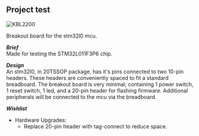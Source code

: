 ## Project test  

![KBL2200](https://github.com/knguyen13/KBL/docs/images/KBL2200_layout.PNG "pcb layout")  

Breakout board for the stm32l0 mcu.

***Brief***  
Made for testing the STM32L011F3P6 chip.

***Design***  
An stm32l0, in 20TSSOP package, has it's pins connected to two 10-pin headers. These headers are conveniently spaced to fit a standard breadboard. The breakout board is very minimal; containing 1 power switch, 1 reset switch, 1 led, and a 20-pin header for flashing firmware. Additional peripherals will be connected to the mcu via the breadboard.

***Wishlist***  
* Hardware Upgrades:
    * Replace 20-pin header with tag-connect to reduce space.